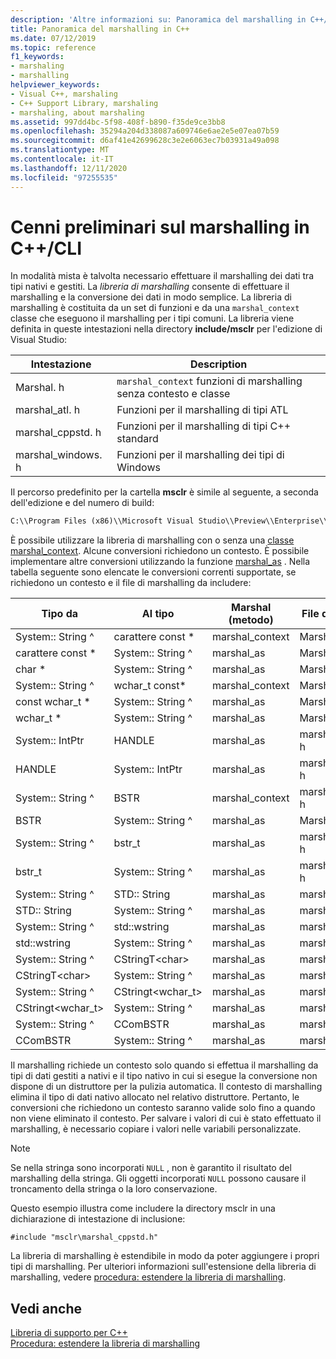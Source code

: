 ```yaml
---
description: 'Altre informazioni su: Panoramica del marshalling in C++/CLI'
title: Panoramica del marshalling in C++
ms.date: 07/12/2019
ms.topic: reference
f1_keywords:
- marshaling
- marshalling
helpviewer_keywords:
- Visual C++, marshaling
- C++ Support Library, marshaling
- marshaling, about marshaling
ms.assetid: 997dd4bc-5f98-408f-b890-f35de9ce3bb8
ms.openlocfilehash: 35294a204d338087a609746e6ae2e5e07ea07b59
ms.sourcegitcommit: d6af41e42699628c3e2e6063ec7b03931a49a098
ms.translationtype: MT
ms.contentlocale: it-IT
ms.lasthandoff: 12/11/2020
ms.locfileid: "97255535"
---
```

# <a name="overview-of-marshaling-in-ccli"></a>Cenni preliminari sul marshalling in C++/CLI

In modalità mista è talvolta necessario effettuare il marshalling dei dati tra tipi nativi e gestiti. La *libreria di marshalling* consente di effettuare il marshalling e la conversione dei dati in modo semplice.  La libreria di marshalling è costituita da un set di funzioni e da una `marshal_context` classe che eseguono il marshalling per i tipi comuni. La libreria viene definita in queste intestazioni nella directory **include/msclr** per l'edizione di Visual Studio:

|Intestazione|Description|
|---------------|-----------------|
|Marshal. h|`marshal_context` funzioni di marshalling senza contesto e classe|
|marshal_atl. h| Funzioni per il marshalling di tipi ATL|
|marshal_cppstd. h|Funzioni per il marshalling di tipi C++ standard|
|marshal_windows. h|Funzioni per il marshalling dei tipi di Windows|

Il percorso predefinito per la cartella **msclr** è simile al seguente, a seconda dell'edizione e del numero di build:

```cmd
C:\\Program Files (x86)\\Microsoft Visual Studio\\Preview\\Enterprise\\VC\\Tools\\MSVC\\14.15.26528\\include\\msclr
```

È possibile utilizzare la libreria di marshalling con o senza una [classe marshal_context](../dotnet/marshal-context-class.md). Alcune conversioni richiedono un contesto. È possibile implementare altre conversioni utilizzando la funzione [marshal_as](../dotnet/marshal-as.md) . Nella tabella seguente sono elencate le conversioni correnti supportate, se richiedono un contesto e il file di marshalling da includere:

|Tipo da|Al tipo|Marshal (metodo)|File di inclusione|
|---------------|-------------|--------------------|------------------|
|System:: String ^|carattere const \*|marshal_context|Marshal. h|
|carattere const \*|System:: String ^|marshal_as|Marshal. h|
|char \*|System:: String ^|marshal_as|Marshal. h|
|System:: String ^|wchar_t const\*|marshal_context|Marshal. h|
|const wchar_t \*|System:: String ^|marshal_as|Marshal. h|
|wchar_t \*|System:: String ^|marshal_as|Marshal. h|
|System:: IntPtr|HANDLE|marshal_as|marshal_windows. h|
|HANDLE|System:: IntPtr|marshal_as|marshal_windows. h|
|System:: String ^|BSTR|marshal_context|marshal_windows. h|
|BSTR|System:: String ^|marshal_as|Marshal. h|
|System:: String ^|bstr_t|marshal_as|marshal_windows. h|
|bstr_t|System:: String ^|marshal_as|marshal_windows. h|
|System:: String ^|STD:: String|marshal_as|marshal_cppstd. h|
|STD:: String|System:: String ^|marshal_as|marshal_cppstd. h|
|System:: String ^|std::wstring|marshal_as|marshal_cppstd. h|
|std::wstring|System:: String ^|marshal_as|marshal_cppstd. h|
|System:: String ^|CStringT\<char>|marshal_as|marshal_atl. h|
|CStringT\<char>|System:: String ^|marshal_as|marshal_atl. h|
|System:: String ^|CStringt<wchar_t>|marshal_as|marshal_atl. h|
|CStringt<wchar_t>|System:: String ^|marshal_as|marshal_atl. h|
|System:: String ^|CComBSTR|marshal_as|marshal_atl. h|
|CComBSTR|System:: String ^|marshal_as|marshal_atl. h|

Il marshalling richiede un contesto solo quando si effettua il marshalling da tipi di dati gestiti a nativi e il tipo nativo in cui si esegue la conversione non dispone di un distruttore per la pulizia automatica. Il contesto di marshalling elimina il tipo di dati nativo allocato nel relativo distruttore. Pertanto, le conversioni che richiedono un contesto saranno valide solo fino a quando non viene eliminato il contesto. Per salvare i valori di cui è stato effettuato il marshalling, è necessario copiare i valori nelle variabili personalizzate.

> [!NOTE]
> Se nella stringa sono incorporati `NULL` , non è garantito il risultato del marshalling della stringa. Gli oggetti incorporati `NULL` possono causare il troncamento della stringa o la loro conservazione.

Questo esempio illustra come includere la directory msclr in una dichiarazione di intestazione di inclusione:

`#include "msclr\marshal_cppstd.h"`

La libreria di marshalling è estendibile in modo da poter aggiungere i propri tipi di marshalling. Per ulteriori informazioni sull'estensione della libreria di marshalling, vedere [procedura: estendere la libreria di marshalling](../dotnet/how-to-extend-the-marshaling-library.md).

## <a name="see-also"></a>Vedi anche

[Libreria di supporto per C++](../dotnet/cpp-support-library.md)<br/>
[Procedura: estendere la libreria di marshalling](../dotnet/how-to-extend-the-marshaling-library.md)

